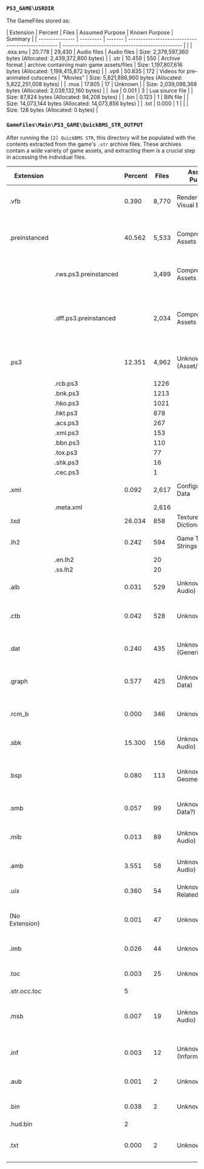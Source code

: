 ### `PS3_GAME\USRDIR`

The GameFiles
stored as:

| Extension       | Percent   | Files   | Assumed Purpose                                   | Known Purpose                                     | Summary |
| --------------- | --------- | ------- | ------------------------------------------------- | ------------------------------------------------- |         |
| .exa.snu        | 20.778    | 29,430  | Audio files                                       | Audio files                                       | Size: 2,379,597,360 bytes (Allocated: 2,439,372,800 bytes) |
| .str            | 10.459    | 550     | Archive format                                    | archive containing main game assets/files         | Size: 1,197,807,616 bytes (Allocated: 1,198,415,872 bytes) |
| .vp6            | 50.835    | 172     | Videos for pre-animated cutscenes                 | "Movies"                                          | Size: 5,821,886,960 bytes (Allocated: 5,822,251,008 bytes) |
| .mus            | 17.805    | 17      | Unknown                                           |                                                   | Size: 2,039,098,368 bytes (Allocated: 2,039,132,160 bytes) |
| .lua            | 0.001     | 3       | Lua source file                                   |                                                   | Size: 87,824 bytes (Allocated: 94,208 bytes)              |
| .bin            | 0.123     | 1       | BIN file                                          |                                                   | Size: 14,073,144 bytes (Allocated: 14,073,856 bytes)      |
| .txt            | 0.000     | 1       |                                                   |                                                   | Size: 128 bytes (Allocated: 0 bytes)                      |


### `GameFiles\Main\PS3_GAME\QuickBMS_STR_OUTPUT`

After running the `[2] QuickBMS STR`, this directory will be populated with the contents extracted from the game's `.str` archive files.
These archives contain a wide variety of game assets, and extracting them is a crucial step in accessing the individual files.

|Extension        || Percent | Files | Assumed Purpose            | Known Purpose                 | Summary                                                        |
| --------------- | -------  | ------| -------------------------- | ----------------------------- | -------------------------------------------------------------- |-|
| .vfb            || 0.390   | 8,770 | RenderWare Visual Effects  | —                             | Examine headers, consult RenderWare/PS3 communities.           |
| .preinstanced   || 40.562  | 5,533 | Compressed 3D Assets       | 3D Assets                     | Investigate RenderWare compression methods, use Blender plugin.|
|| .rws.ps3.preinstanced |   | 3,499 | Compressed 3D Assets       | 3D Assets                     | RenderWare Scene, static assets ie: world chunks or props      |
|| .dff.ps3.preinstanced |   | 2,034 | Compressed 3D Assets       | 3D Assets                     | Dynamic Fragment Format, dynamic assets ie: Character models or complex props |
| .ps3            || 12.351  | 4,962 | Unknown (Asset/Metadata)   | —                             | Examine headers, compare content.                              |
|| .rcb.ps3       |          | 1226  |                            |                               |                                                                |
|| .bnk.ps3       |          | 1213  |                            |                               |                                                                |
|| .hko.ps3       |          | 1021  |                            |                               |                                                                |
|| .hkt.ps3       |          | 878   |                            |                               |                                                                |
|| .acs.ps3       |          | 267   |                            |                               |                                                                |
|| .xml.ps3       |          | 153   |                            |                               |                                                                |
|| .bbn.ps3       |          | 110   |                            |                               |                                                                |
|| .tox.ps3       |          | 77    |                            |                               |                                                                |
|| .shk.ps3       |          | 16    |                            |                               |                                                                |
|| .cec.ps3       |          | 1     |                            |                               |                                                                |
| .xml            || 0.092   | 2,617 | Configuration Data         | —                             | Inspect content for recognizable structures.                   |
|| .meta.xml      |          | 2,616 |                            |                               |                                                                |
| .txd            || 26.034  | 858   | Texture Dictionaries       | Texture Dictionaries          | Use Noesis with Python plugin.                                 |
| .lh2            || 0.242   | 594   | Game Text Strings          | —                             | Try LHA decompression tools.                                   |
|| .en.lh2        |          | 20    |                            |                               |                                                                |
|| .ss.lh2        |          | 20    |                            |                               |                                                                |
| .alb            || 0.031   | 529   | Unknown (Likely Audio)     | —                             | Broaden search for PS3 audio formats.                          |
| .ctb            || 0.042   | 528   | Unknown                    | —                             | Consider RenderWare plugins or custom data.                    |
| .dat            || 0.240   | 435   | Unknown (Generic Data)     | —                             | Examine headers, try generic archive tools.                    |
| .graph          || 0.577   | 425   | Unknown (Graph Data)       | —                             | Explore RenderWare scene graph documentation.                  |
| .rcm_b          || 0.000   | 346   | Unknown                    | —                             | Continue searching PS3 file format databases.                  |
| .sbk            || 15.300  | 156   | Unknown (Likely Audio)     | —                             | Research sound data formats in PS3 games.                      |
| .bsp            || 0.080   | 113   | Unknown (Level Geometry?)  | —                             | Investigate RenderWare support for .bsp or similar formats.    |
| .smb            || 0.057   | 99    | Unknown (Model Data?)      | —                             | Research game model formats on PS3.                            |
| .mib            || 0.013   | 89    | Unknown (Likely Audio)     | —                             | Research audio formats recognized by VGMStream.                |
| .amb            || 3.551   | 58    | Unknown (Likely Audio)     | —                             | Research ambient sound formats.                                |
| .uix            || 0.360   | 54    | Unknown (UI Related)       | —                             | Investigate UI middleware used in PS3 games.                   |
| (No Extension)  || 0.001   | 47    | Unknown                    | —                             | Examine headers, use file identification tools.                |
| .imb            || 0.026   | 44    | Unknown                    | —                             | Broaden search for PS3 game asset formats.                     |
| .toc            || 0.003   | 25    | Unknown (Index)            | —                             | Analyze content for file offsets or names.                     |
| .str.occ.toc    |          | 5     |                            |                               |                                                                |
| .msb            || 0.007   | 19    | Unknown (Likely Audio)     | —                             | Confirm association with EA Redwood Shores' audio format.      |
| .inf            || 0.003   | 12    | Unknown (Information)      | —                             | Examine content for metadata or setup instructions.            |
| .aub            || 0.001   | 2     | Unknown                    | —                             | Broaden search for PS3 game asset formats.                     |
| .bin            || 0.038   | 2     | Unknown                    | —                             | Explore generic binary format tools.                           |
| .hud.bin        |          | 2     |                            |                               |                                                                |
| .txt            || 0.000   | 2     | Unknown                    | —                             | Likely placeholder or leftover debug text.                     |

